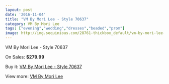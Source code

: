 ```yaml
---
layout: post
date: '2016-11-04'
title: "VM By Mori Lee - Style 70637"
category: VM By Mori Lee
tags: ["evening","wedding","dresses","beaded","prom"]
image: http://img.sequinious.com/28761-thickbox_default/vm-by-mori-lee-style-70637.jpg
---
```

VM By Mori Lee - Style 70637

On Sales: **$279.99**
<a href="https://www.sequinious.com/vm-by-mori-lee/7794-vm-by-mori-lee-style-70637.html"><amp-img layout="responsive" width="600" height="600" src="//img.sequinious.com/28761-thickbox_default/vm-by-mori-lee-style-70637.jpg" alt="VM By Mori Lee - Style 70637 0" /></a>
<a href="https://www.sequinious.com/vm-by-mori-lee/7794-vm-by-mori-lee-style-70637.html"><amp-img layout="responsive" width="600" height="600" src="//img.sequinious.com/28763-thickbox_default/vm-by-mori-lee-style-70637.jpg" alt="VM By Mori Lee - Style 70637 1" /></a>
<a href="https://www.sequinious.com/vm-by-mori-lee/7794-vm-by-mori-lee-style-70637.html"><amp-img layout="responsive" width="600" height="600" src="//img.sequinious.com/28762-thickbox_default/vm-by-mori-lee-style-70637.jpg" alt="VM By Mori Lee - Style 70637 2" /></a>

Buy it: [VM By Mori Lee - Style 70637](https://www.sequinious.com/vm-by-mori-lee/7794-vm-by-mori-lee-style-70637.html "VM By Mori Lee - Style 70637")

View more: [VM By Mori Lee](https://www.sequinious.com/68-vm-by-mori-lee "VM By Mori Lee")